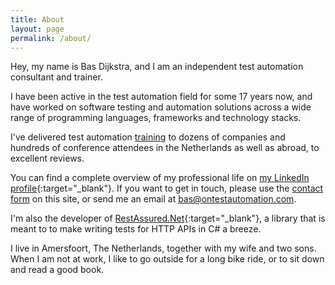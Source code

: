 ```yaml
---
title: About
layout: page
permalink: /about/
---
```

Hey, my name is Bas Dijkstra, and I am an independent test automation consultant and trainer.

I have been active in the test automation field for some 17 years now, and have worked on software testing and automation solutions across a wide range of programming languages, frameworks and technology stacks. 

I've delivered test automation [training](/training/) to dozens of companies and hundreds of conference attendees in the Netherlands as well as abroad, to excellent reviews.

You can find a complete overview of my professional life on [my LinkedIn profile](https://nl.linkedin.com/in/basdijkstra/){:target="_blank"}. If you want to get in touch, please use the [contact form](/contact/) on this site, or send me an email at bas@ontestautomation.com.

I'm also the developer of [RestAssured.Net](https://github.com/basdijkstra/rest-assured-net/){:target="_blank"}, a library that is meant to to make writing tests for HTTP APIs in C# a breeze.

I live in Amersfoort, The Netherlands, together with my wife and two sons. When I am not at work, I like to go outside for a long bike ride, or to sit down and read a good book. 